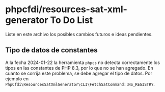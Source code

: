 # phpcfdi/resources-sat-xml-generator To Do List

Liste en este archivo los posibles cambios futuros e ideas pendientes.

## Tipo de datos de constantes

A la fecha 2024-01-22 la herramienta `phpcs` no detecta correctamente los tipos en las constantes de PHP 8.3, 
por lo que no se han agregado. En cuanto se corrija este problema, se debe agregar el tipo de datos.
Por ejemplo en `PhpCfdi\ResourcesSatXmlGenerator\CLI\FetchSatCommand::NS_REGISTRY`.
